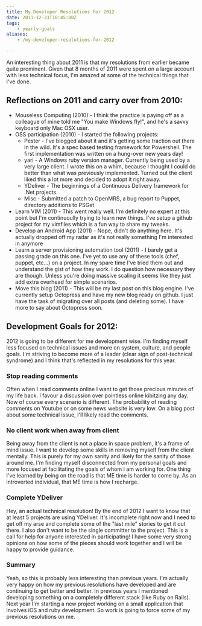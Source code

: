 ```yaml
---
title: My Developer Resolutions for 2012
date: 2011-12-31T10:45:00Z
tags:
    - yearly-goals
aliases:
    - /my-developer-resolutions-for-2012

---
```



An interesting thing about 2011 is that my resolutions from earlier became quite prominent. Given that 8 months of 2011 were spent on a large account with less technical focus, I'm amazed at some of the technical things that I've done.

<!-- more -->

## Reflections on 2011 and carry over from 2010:

* Mouseless Computing (2010) - I think the practice is paying off as a colleague of mine told me "You make Windows fly!", and he's a savvy keyboard only Mac OSX user.
* OSS participation (2010) - I started the following projects:
    * Pester - I've blogged about it and it's getting some traction out there in the wild. It's a spec based testing framework for Powershell. The first implementation was written on a hung-over new years day!
    * yari - A Windows ruby version manager. Currently being used by a very large client. I wrote this on a whim, because I thought I could do better than what was previously implemented. Turned out the client liked this a lot more and decided to adopt it right away.
    * YDeliver - The beginnings of a Continuous Delivery framework for .Net projects.
    * Misc - Submitted a patch to OpenMRS, a bug report to Puppet, directory additions to PSGet
* Learn VIM (2011) - This went really well. I'm definitely no expert at this point but I'm continuoully trying to learn new things. I've setup a github project for my vimfiles which is a fun way to share my tweaks.
* Develop an Android App (2011) - Nope, didn't do anything here. It's actually dropped off my radar as it's not really something I'm interested in anymore
* Learn a server provisioning automation tool (2011) - I barely get a passing grade on this one. I've yet to use any of these tools (chef, puppet, etc...) on a project. In my spare time I've tried them out and understand the gist of how they work. I do question how necessary they are though. Unless you're doing massive scaling it seems like they just add extra overhead for simple scenarios.
* Move this blog (2011) - This will be my last post on this blog engine. I've currently setup Octopress and have my new blog ready on github. I just have the task of migrating over all posts (and deleting some). I have more to say about Octopress soon.

## Development Goals for 2012:

2012 is going to be different for me development wise. I'm finding myself less focused on technical issues and more on system, culture, and people goals. I'm striving to become more of a leader (clear sign of post-technical syndrome) and I think that's reflected in my resolutions for this year.

### Stop reading comments

Often when I read comments online I want to get those precious minutes of my life back. I favour a discussion over pointless online kibitzing any day. Now of course every scenario is different. The probability of reading comments on Youtube or on some news website is very low. On a blog post about some technical issue, I'll likely read the comments.

### No client work when away from client

Being away from the client is not a place in space problem, it's a frame of mind issue. I want to develop some skills in removing myself from the client mentally. This is purely for my own sanity and likely for the sanity of those around me. I'm finding myself disconnected from my personal goals and more focused at facilitating the goals of whom I am working for. One thing I've learned by being on the road is that ME time is harder to come by. As an introverted individual, that ME time is how I recharge.  

### Complete YDeliver

Hey, an actual technical resolution! By the end of 2012 I want to know that at least 5 projects are using YDeliver. It's incomplete right now and I need to get off my arse and complete some of the "last mile" stories to get it out there. I also don't want to be the single committer to the project. This is a call for help for anyone interested in participating! I have some very strong opinions on how some of the pieces should work together and I will be happy to provide guidance.

### Summary

Yeah, so this is probably less interesting than previous years. I'm actually very happy on how my previous resolutions have developed and are continuing to get better and better. In previous years I mentioned developing something on a completely different stack (like Ruby on Rails). Next year I'm starting a new project working on a small application that involves iOS and ruby development. So work is going to force some of my previous resolutions on me.


